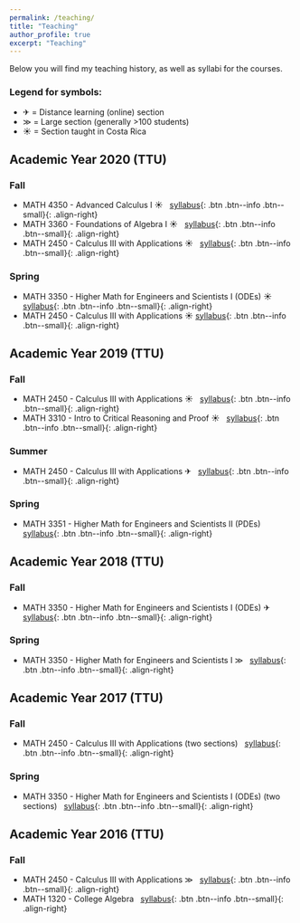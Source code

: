 ```yaml
---
permalink: /teaching/
title: "Teaching"
author_profile: true
excerpt: "Teaching"
---
```


Below you will find my teaching history, as well as syllabi for the courses.

### Legend for symbols:
- &#9992; = Distance learning (online) section
- &#8811; = Large section (generally >100 students)
- &#x2600; = Section taught in Costa Rica

## Academic Year 2020 (TTU)
### Fall
- MATH 4350 - Advanced Calculus I &#x2600; &nbsp; [syllabus](/files/syllabi/f2020-4350.pdf){: .btn .btn--info .btn--small}{: .align-right}
- MATH 3360 - Foundations of Algebra I &#x2600; &nbsp; [syllabus](/files/syllabi/f2020-3360.pdf){: .btn .btn--info .btn--small}{: .align-right}
- MATH 2450 - Calculus III with Applications &#x2600; &nbsp; [syllabus](/files/syllabi/f2020-2450.pdf){: .btn .btn--info .btn--small}{: .align-right}

### Spring
- MATH 3350 - Higher Math for Engineers and Scientists I (ODEs) &#x2600; [syllabus](/files/syllabi/spr2020-3350.pdf){: .btn .btn--info .btn--small}{: .align-right}
- MATH 2450 - Calculus III with Applications &#x2600; [syllabus](/files/syllabi/spr2020-2450.pdf){: .btn .btn--info .btn--small}{: .align-right}

## Academic Year 2019 (TTU)
### Fall
- MATH 2450 - Calculus III with Applications &#x2600; &nbsp; [syllabus](/files/syllabi/f2019-2450.pdf){: .btn .btn--info .btn--small}{: .align-right}
- MATH 3310 - Intro to Critical Reasoning and Proof &#x2600; &nbsp; [syllabus](/files/syllabi/f2019-3310.pdf){: .btn .btn--info .btn--small}{: .align-right}

### Summer
- MATH 2450 - Calculus III with Applications &#9992; &nbsp; [syllabus](/files/syllabi/s2019-2450.pdf){: .btn .btn--info .btn--small}{: .align-right}

### Spring
- MATH 3351 - Higher Math for Engineers and Scientists II (PDEs) &nbsp; [syllabus](/files/syllabi/spr2019-3351.pdf"){: .btn .btn--info .btn--small}{: .align-right}

## Academic Year 2018 (TTU)
### Fall
- MATH 3350 - Higher Math for Engineers and Scientists I (ODEs) &#9992; &nbsp; [syllabus](/files/syllabi/f2018-3350.pdf){: .btn .btn--info .btn--small}{: .align-right}

### Spring
- MATH 3350 - Higher Math for Engineers and Scientists I &#8811; &nbsp; [syllabus](/files/syllabi/spr2018-3350.pdf){: .btn .btn--info .btn--small}{: .align-right}

## Academic Year 2017 (TTU)
### Fall
- MATH 2450 - Calculus III with Applications (two sections) &nbsp; [syllabus](/files/syllabi/f2017-2450.pdf){: .btn .btn--info .btn--small}{: .align-right}

### Spring
- MATH 3350 - Higher Math for Engineers and Scientists I (ODEs) (two sections) &nbsp; [syllabus](/files/syllabi/spr2017-3350.pdf){: .btn .btn--info .btn--small}{: .align-right}

## Academic Year 2016 (TTU)
### Fall
- MATH 2450 - Calculus III with Applications &#8811; &nbsp; [syllabus](/files/syllabi/f2016-2450.pdf){: .btn .btn--info .btn--small}{: .align-right}
- MATH 1320 - College Algebra &nbsp; [syllabus](/files/syllabi/s2016-1320.pdf){: .btn .btn--info .btn--small}{: .align-right}
